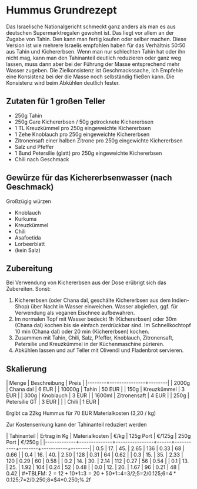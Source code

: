 # Hummus Grundrezept
Das Israelische Nationalgericht schmeckt ganz anders als man es
aus deutschen Supermarktregalen gewohnt ist. Das liegt vor allem
an der Zugabe von Tahin. Den kann man fertig kaufen oder selber machen.
Diese Version ist wie mehrere Israelis empfohlen haben für das Verhältnis
50:50 aus Tahin und Kichererbsen. Wenn man nur schlechten Tahin hat oder ihn
nicht mag, kann man den Tahinanteil deutlich reduzieren oder ganz weg lassen,
muss dann aber bei der Führung der Masse entsprechend mehr Wasser zugeben.
Die Zielkonsistenz ist Geschmackssache, ich Empfehle eine Konsistenz bei der
die Masse noch selbständig fließen kann. Die Konsistenz wird beim Abkühlen
deutlich fester.

## Zutaten für 1 großen Teller
* 250g Tahin
* 250g Gare Kichererbsen / 50g getrocknete Kichererbsen
* 1 TL Kreuzkümmel pro 250g eingeweichte Kichererbsen
* 1 Zehe Knoblauch pro 250g eingeweichte Kichererbsen
* Zitronensaft einer halben Zitrone pro 250g eingewichte Kichererbsen
* Salz und Pfeffer
* 1 Bund Petersilie (glatt) pro 250g eingeweichte Kichererbsen
* Chili nach Geschmack

## Gewürze für das Kichererbsenwasser (nach Geschmack)
Großzügig würzen
* Knoblauch
* Kurkuma
* Kreuzkümmel
* Chili
* Asafoetida
* Lorbeerblatt
* (kein Salz)

## Zubereitung
Bei Verwendung von Kichererbsen aus der Dose erübrigt sich das Zubereiten. Sonst:
1. Kichererbsen (oder Chana dal, geschälte Kichererbsen aus dem Indien-Shop) über Nacht in Wasser einweichen. Wasser abgießen, ggf. für Verwendung als veganen Eischnee aufbewahren.
2. Im normalen Topf mit Wasser bedeckt 1h (Kichererbsen) oder 30m (Chana dal) kochen bis sie einfach zerdrückbar sind. Im Schnellkochtopf 10 min (Chana dal) oder 20 min (Kichererbsen) kochen.
3. Zusammen mit Tahin, Chili, Salz, Pfeffer, Knoblauch, Zitronensaft, Petersilie und Kreuzkümmel in der Küchenmaschine pürieren.
4. Abkühlen lassen und auf Teller mit Olivenöl und Fladenbrot servieren.

## Skalierung

| Menge  | Beschreibung  | Preis  |
|--------+---------------+--------|
| 2000g  | Chana dal     | 6 EUR  |
| 10000g  | Tahin         | 50 EUR |
| 150g   | Kreuzkümmel   | 3 EUR  |
| 300g   | Knoblauch     | 3 EUR  |
| 1600ml | Zitronensaft  | 4 EUR  |
| 250g   | Petersilie GT | 3 EUR  |
|        | Chili         | 1 EUR  |

Ergibt ca 22kg Hummus für 70 EUR Materialkosten (3,20 / kg)

Zur Kostensenkung kann der Tahinanteil reduziert werden

| Tahinanteil | Ertrag in Kg | Materialkosten | €/kg | 125g Port | €/125g | 250g Port | €/250g |
|-------------+--------------+----------------+------+-----------+--------+-----------+--------|
|         0.5 |          17. |            45. | 2.65 |       136 |   0.33 |        68 |   0.66 |
|         0.4 |          16. |            40. | 2.50 |       128 |   0.31 |        64 |   0.62 |
|         0.3 |          15. |            35. | 2.33 |       120 |   0.29 |        60 |   0.58 |
|         0.2 |          14. |            30. | 2.14 |       112 |   0.27 |        56 |   0.54 |
|         0.1 |          13. |            25. | 1.92 |       104 |   0.24 |        52 |   0.48 |
|         0.0 |          12. |            20. | 1.67 |        96 |   0.21 |        48 |   0.42 |
#+TBLFM: $2=12+10*$1::$3=20+50*$1::$4=$3/$2;%.2f::$5=$2/0.125;%d::$6=$4*0.125;%.2f::$7=$2/0.250;%d::$8=$4*0.250;%.2f
   
